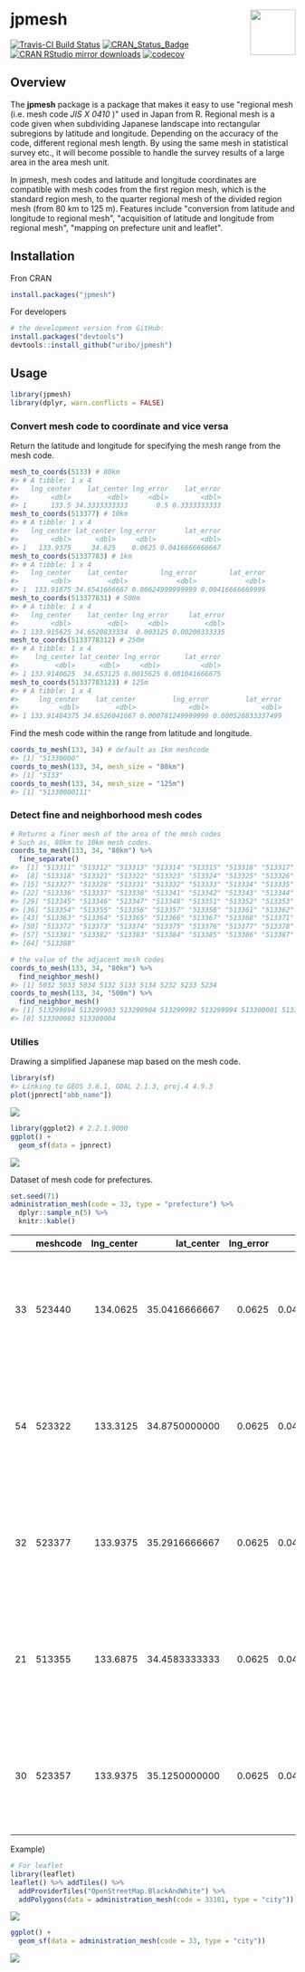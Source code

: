 
<!-- README.md is generated from README.Rmd. Please edit that file -->
jpmesh <img src="man/figures/logo.png" align="right" width="80px" />
====================================================================

[![Travis-CI Build Status](https://travis-ci.org/uribo/jpmesh.svg?branch=master)](https://travis-ci.org/uribo/jpmesh) [![CRAN\_Status\_Badge](http://www.r-pkg.org/badges/version/jpmesh)](https://cran.r-project.org/package=jpmesh) [![CRAN RStudio mirror downloads](http://cranlogs.r-pkg.org/badges/jpmesh)](https://cran.r-project.org/package=jpmesh) [![codecov](https://codecov.io/gh/uribo/jpmesh/branch/master/graph/badge.svg)](https://codecov.io/gh/uribo/jpmesh)

Overview
--------

The **jpmesh** package is a package that makes it easy to use "regional mesh (i.e. mesh code *JIS X 0410* )" used in Japan from R. Regional mesh is a code given when subdividing Japanese landscape into rectangular subregions by latitude and longitude. Depending on the accuracy of the code, different regional mesh length. By using the same mesh in statistical survey etc., it will become possible to handle the survey results of a large area in the area mesh unit.

In jpmesh, mesh codes and latitude and longitude coordinates are compatible with mesh codes from the first region mesh, which is the standard region mesh, to the quarter regional mesh of the divided region mesh (from 80 km to 125 m). Features include "conversion from latitude and longitude to regional mesh", "acquisition of latitude and longitude from regional mesh", "mapping on prefecture unit and leaflet".

Installation
------------

Fron CRAN

``` r
install.packages("jpmesh")
```

For developers

``` r
# the development version from GitHub:
install.packages("devtools")
devtools::install_github("uribo/jpmesh")
```

Usage
-----

``` r
library(jpmesh)
library(dplyr, warn.conflicts = FALSE)
```

### Convert mesh code to coordinate and vice versa

Return the latitude and longitude for specifying the mesh range from the mesh code.

``` r
mesh_to_coords(5133) # 80km
#> # A tibble: 1 x 4
#>   lng_center    lat_center lng_error    lat_error
#>        <dbl>         <dbl>     <dbl>        <dbl>
#> 1      133.5 34.3333333333       0.5 0.3333333333
mesh_to_coords(513377) # 10km
#> # A tibble: 1 x 4
#>   lng_center lat_center lng_error       lat_error
#>        <dbl>      <dbl>     <dbl>           <dbl>
#> 1   133.9375     34.625    0.0625 0.0416666666667
mesh_to_coords(51337783) # 1km
#> # A tibble: 1 x 4
#>   lng_center    lat_center        lng_error        lat_error
#>        <dbl>         <dbl>            <dbl>            <dbl>
#> 1  133.91875 34.6541666667 0.00624999999999 0.00416666669999
mesh_to_coords(513377831) # 500m
#> # A tibble: 1 x 4
#>   lng_center    lat_center lng_error     lat_error
#>        <dbl>         <dbl>     <dbl>         <dbl>
#> 1 133.915625 34.6520833334  0.003125 0.00208333335
mesh_to_coords(5133778312) # 250m
#> # A tibble: 1 x 4
#>    lng_center lat_center lng_error      lat_error
#>         <dbl>      <dbl>     <dbl>          <dbl>
#> 1 133.9140625  34.653125 0.0015625 0.001041666675
mesh_to_coords(51337783123) # 125m
#> # A tibble: 1 x 4
#>     lng_center    lat_center         lng_error         lat_error
#>          <dbl>         <dbl>             <dbl>             <dbl>
#> 1 133.91484375 34.6526041667 0.000781249999999 0.000520833337499
```

Find the mesh code within the range from latitude and longitude.

``` r
coords_to_mesh(133, 34) # default as 1km meshcode
#> [1] "51330000"
coords_to_mesh(133, 34, mesh_size = "80km")
#> [1] "5133"
coords_to_mesh(133, 34, mesh_size = "125m")
#> [1] "51330000111"
```

### Detect fine and neighborhood mesh codes

``` r
# Returns a finer mesh of the area of the mesh codes
# Such as, 80km to 10km mesh codes.
coords_to_mesh(133, 34, "80km") %>% 
  fine_separate()
#>  [1] "513311" "513312" "513313" "513314" "513315" "513316" "513317"
#>  [8] "513318" "513321" "513322" "513323" "513324" "513325" "513326"
#> [15] "513327" "513328" "513331" "513332" "513333" "513334" "513335"
#> [22] "513336" "513337" "513338" "513341" "513342" "513343" "513344"
#> [29] "513345" "513346" "513347" "513348" "513351" "513352" "513353"
#> [36] "513354" "513355" "513356" "513357" "513358" "513361" "513362"
#> [43] "513363" "513364" "513365" "513366" "513367" "513368" "513371"
#> [50] "513372" "513373" "513374" "513375" "513376" "513377" "513378"
#> [57] "513381" "513382" "513383" "513384" "513385" "513386" "513387"
#> [64] "513388"

# the value of the adjacent mesh codes
coords_to_mesh(133, 34, "80km") %>% 
  find_neighbor_mesh()
#> [1] 5032 5033 5034 5132 5133 5134 5232 5233 5234
coords_to_mesh(133, 34, "500m") %>% 
  find_neighbor_mesh()
#> [1] 513299894 513299903 513299904 513299992 513299994 513300001 513300002
#> [8] 513300003 513300004
```

### Utilies

Drawing a simplified Japanese map based on the mesh code.

``` r
library(sf)
#> Linking to GEOS 3.6.1, GDAL 2.1.3, proj.4 4.9.3
plot(jpnrect["abb_name"])
```

![](man/figures/README-jpn_simple_map_sf-1.png)

``` r
library(ggplot2) # 2.2.1.9000
ggplot() +
  geom_sf(data = jpnrect)
```

![](man/figures/README-jpn_simple_map-1.png)

Dataset of mesh code for prefectures.

``` r
set.seed(71)
administration_mesh(code = 33, type = "prefecture") %>% 
  dplyr::sample_n(5) %>% 
  knitr::kable()
```

|     | meshcode |  lng\_center|    lat\_center|  lng\_error|      lat\_error| geometry                                                                                                                                                  |
|-----|:---------|------------:|--------------:|-----------:|---------------:|:----------------------------------------------------------------------------------------------------------------------------------------------------------|
| 33  | 523440   |     134.0625|  35.0416666667|      0.0625|  0.041666666700| 134.0000000000, 134.1250000000, 134.1250000000, 134.0000000000, 134.0000000000, 35.0000000000, 35.0000000000, 35.0833333334, 35.0833333334, 35.0000000000 |
| 54  | 523322   |     133.3125|  34.8750000000|      0.0625|  0.041666666667| 133.2500000000, 133.3750000000, 133.3750000000, 133.2500000000, 133.2500000000, 34.8333333333, 34.8333333333, 34.9166666667, 34.9166666667, 34.8333333333 |
| 32  | 523377   |     133.9375|  35.2916666667|      0.0625|  0.041666666700| 133.8750000000, 134.0000000000, 134.0000000000, 133.8750000000, 133.8750000000, 35.2500000000, 35.2500000000, 35.3333333334, 35.3333333334, 35.2500000000 |
| 21  | 513355   |     133.6875|  34.4583333333|      0.0625|  0.041666666633| 133.6250000000, 133.7500000000, 133.7500000000, 133.6250000000, 133.6250000000, 34.4166666667, 34.4166666667, 34.4999999999, 34.4999999999, 34.4166666667 |
| 30  | 523357   |     133.9375|  35.1250000000|      0.0625|  0.041666666667| 133.8750000000, 134.0000000000, 134.0000000000, 133.8750000000, 133.8750000000, 35.0833333333, 35.0833333333, 35.1666666667, 35.1666666667, 35.0833333333 |

Example)

``` r
# For leaflet
library(leaflet)
leaflet() %>% addTiles() %>% 
  addProviderTiles("OpenStreetMap.BlackAndWhite") %>% 
  addPolygons(data = administration_mesh(code = 33101, type = "city"))
```

![](man/figures/README-mesh_pref_33_leaflet-1.png)

``` r
ggplot() + 
  geom_sf(data = administration_mesh(code = 33, type = "city"))
```

![](man/figures/README-mesh_pref33_map-1.png)
